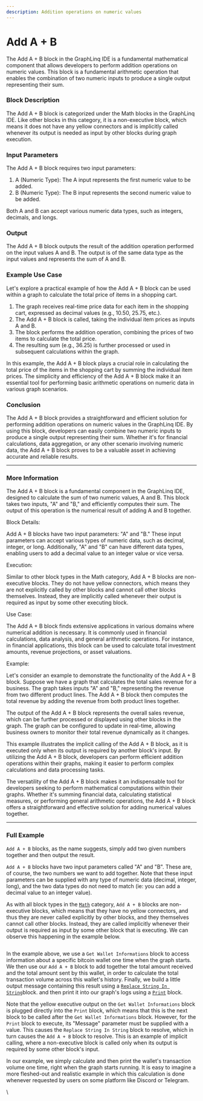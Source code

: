 ```yaml
---
description: Addition operations on numeric values
---
```


# Add A + B

The Add A + B block in the GraphLinq IDE is a fundamental mathematical component that allows developers to perform addition operations on numeric values. This block is a fundamental arithmetic operation that enables the combination of two numeric inputs to produce a single output representing their sum.

### Block Description

The Add A + B block is categorized under the Math blocks in the GraphLinq IDE. Like other blocks in this category, it is a non-executive block, which means it does not have any yellow connectors and is implicitly called whenever its output is needed as input by other blocks during graph execution.

### Input Parameters

The Add A + B block requires two input parameters:

1. A (Numeric Type): The A input represents the first numeric value to be added.
2. B (Numeric Type): The B input represents the second numeric value to be added.

Both A and B can accept various numeric data types, such as integers, decimals, and longs.

### Output

The Add A + B block outputs the result of the addition operation performed on the input values A and B. The output is of the same data type as the input values and represents the sum of A and B.

### Example Use Case

Let's explore a practical example of how the Add A + B block can be used within a graph to calculate the total price of items in a shopping cart.

1. The graph receives real-time price data for each item in the shopping cart, expressed as decimal values (e.g., 10.50, 25.75, etc.).
2. The Add A + B block is called, taking the individual item prices as inputs A and B.
3. The block performs the addition operation, combining the prices of two items to calculate the total price.
4. The resulting sum (e.g., 36.25) is further processed or used in subsequent calculations within the graph.

In this example, the Add A + B block plays a crucial role in calculating the total price of the items in the shopping cart by summing the individual item prices. The simplicity and efficiency of the Add A + B block make it an essential tool for performing basic arithmetic operations on numeric data in various graph scenarios.&#x20;

### Conclusion

The Add A + B block provides a straightforward and efficient solution for performing addition operations on numeric values in the GraphLinq IDE. By using this block, developers can easily combine two numeric inputs to produce a single output representing their sum. Whether it's for financial calculations, data aggregation, or any other scenario involving numeric data, the Add A + B block proves to be a valuable asset in achieving accurate and reliable results.



***

### More Information

The Add A + B block is a fundamental component in the GraphLinq IDE, designed to calculate the sum of two numeric values, A and B. This block takes two inputs, "A" and "B," and efficiently computes their sum. The output of this operation is the numerical result of adding A and B together.

Block Details:&#x20;

Add A + B blocks have two input parameters: "A" and "B." These input parameters can accept various types of numeric data, such as decimal, integer, or long. Additionally, "A" and "B" can have different data types, enabling users to add a decimal value to an integer value or vice versa.

Execution:&#x20;

Similar to other block types in the Math category, Add A + B blocks are non-executive blocks. They do not have yellow connectors, which means they are not explicitly called by other blocks and cannot call other blocks themselves. Instead, they are implicitly called whenever their output is required as input by some other executing block.

Use Case:&#x20;

The Add A + B block finds extensive applications in various domains where numerical addition is necessary. It is commonly used in financial calculations, data analysis, and general arithmetic operations. For instance, in financial applications, this block can be used to calculate total investment amounts, revenue projections, or asset valuations.

Example:&#x20;

Let's consider an example to demonstrate the functionality of the Add A + B block. Suppose we have a graph that calculates the total sales revenue for a business. The graph takes inputs "A" and "B," representing the revenue from two different product lines. The Add A + B block then computes the total revenue by adding the revenue from both product lines together.

The output of the Add A + B block represents the overall sales revenue, which can be further processed or displayed using other blocks in the graph. The graph can be configured to update in real-time, allowing business owners to monitor their total revenue dynamically as it changes.

This example illustrates the implicit calling of the Add A + B block, as it is executed only when its output is required by another block's input. By utilizing the Add A + B block, developers can perform efficient addition operations within their graphs, making it easier to perform complex calculations and data processing tasks.

The versatility of the Add A + B block makes it an indispensable tool for developers seeking to perform mathematical computations within their graphs. Whether it's summing financial data, calculating statistical measures, or performing general arithmetic operations, the Add A + B block offers a straightforward and effective solution for adding numerical values together.



***

### Full Example

`Add A + B` blocks, as the name suggests, simply add two given numbers together and then output the result.

`Add A + B` blocks have two input parameters called "A" and "B". These are, of course, the two numbers we want to add together. Note that these input parameters can be supplied with any type of numeric data (decimal, integer, long), and the two data types do not need to match (ie: you can add a decimal value to an integer value).

As with all block types in the [`Math`](./) category, `Add A + B` blocks are non-executive blocks, which means that they have no yellow connectors, and thus they are never called explicitly by other blocks, and they themselves cannot call other blocks. Instead, they are called implicitly whenever their output is required as input by some other block that is executing. We can observe this happening in the example below.

<figure><img src="https://i.imgur.com/dyKrGwA.png" alt=""><figcaption></figcaption></figure>

In the example above, we use a `Get Wallet Informations` block to access information about a specific bitcoin wallet one time when the graph starts. We then use our `Add A + B` block to add together the total amount received and the total amount sent by this wallet, in order to calculate the total transaction volume across this wallet's history. Finally, we build a little output message containing this result using a [`Replace String In String`](../string/replace-string-in-string.md)block. and then print it into our graph's logs using a [`Print`](../log/print.md) block.

Note that the yellow executive output on the `Get Wallet Informations` block is plugged directly into the `Print` block, which means that this is the next block to be called after the `Get Wallet Informations` block. However, for the `Print` block to execute, its "Message" parameter must be supplied with a value. This causes the `Replace String In String` block to resolve, which in turn causes the `Add A + B` block to resolve. This is an example of implicit calling, where a non-executive block is called only when its output is required by some other block's input.

In our example, we simply calculate and then print the wallet's transaction volume one time, right when the graph starts running. It is easy to imagine a more fleshed-out and realistic example in which this calculation is done whenever requested by users on some platform like Discord or Telegram.

\
